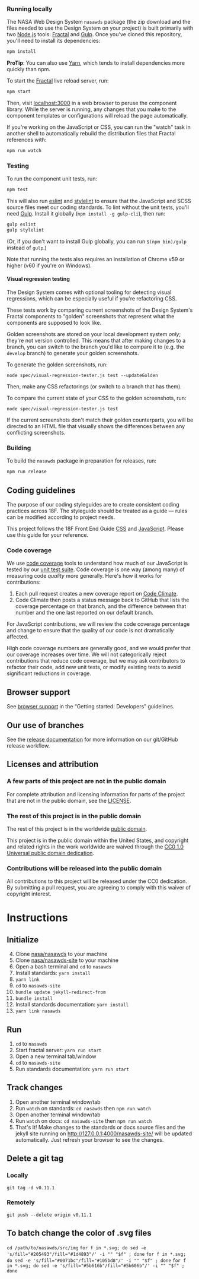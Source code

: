 ### Running locally

The NASA Web Design System `nasawds` package (the zip download and the
files needed to use the Design System on your project) is built primarily with
two [Node.js] tools: [Fractal] and [Gulp]. Once you've cloned this
repository, you'll need to install its dependencies:

```sh
npm install
```

**ProTip**: You can also use [Yarn], which tends to install dependencies more quickly than npm.

To start the [Fractal] live reload server, run:

```sh
npm start
```

Then, visit [localhost:3000](http://localhost:3000) in a web browser to
peruse the component library. While the server is running, any changes that
you make to the component templates or configurations will reload the page
automatically.

If you're working on the JavaScript or CSS, you can run the "watch" task in
another shell to automatically rebuild the distribution files that Fractal
references with:

```sh
npm run watch
```

### Testing

To run the component unit tests, run:

```sh
npm test
```

This will also run [eslint] and [stylelint] to ensure that the JavaScript
and SCSS source files meet our coding standards. To lint without the unit
tests, you'll need [Gulp][]. Install it globally (`npm install -g
gulp-cli`), then run:

```sh
gulp eslint
gulp stylelint
```

(Or, if you don't want to install Gulp globally, you can run `$(npm
bin)/gulp` instead of `gulp`.)

Note that running the tests also requires an installation of
Chrome v59 or higher (v60 if you're on Windows).

#### Visual regression testing

The Design System comes with optional tooling for detecting visual regressions,
which can be especially useful if you're refactoring CSS.

These tests work by comparing current screenshots of the Design System's Fractal
components to "golden" screenshots that represent what the components are
supposed to look like.

Golden screenshots are stored on your local development system *only*;
they're not version controlled. This means that after making changes to a branch,
you can switch to the branch you'd like to compare it to (e.g. the `develop`
branch) to generate your golden screenshots.

To generate the golden screenshots, run:

```
node spec/visual-regression-tester.js test --updateGolden
```

Then, make any CSS refactorings (or switch to a branch that has them).

To compare the current state of your CSS to the golden screenshots, run:

```
node spec/visual-regression-tester.js test
```

If the current screenshots don't match their golden counterparts, you will
be directed to an HTML file that visually shows the differences between
any conflicting screenshots.

### Building

To build the `nasawds` package in preparation for releases, run:

```sh
npm run release
```

## Coding guidelines

The purpose of our coding styleguides are to create consistent coding practices across 18F. The styleguide should be treated as a guide — rules can be modified according to project needs.

This project follows the 18F Front End Guide [CSS](https://pages.18f.gov/frontend/#css) and [JavaScript](https://pages.18f.gov/frontend/#javascript). Please use this guide for your reference.

### Code coverage

We use [code coverage](https://en.wikipedia.org/wiki/Code_coverage) tools to understand how much of our JavaScript is tested by our [unit test suite](spec/unit). Code coverage is one way (among many) of measuring code _quality_ more generally. Here's how it works for contributions:

1. Each pull request creates a new coverage report on [Code Climate](https://codeclimate.com/).
1. Code Climate then posts a status message back to GitHub that lists the coverage percentage on that branch, and the difference between that number and the one last reported on our default branch.

For JavaScript contributions, we will review the code coverage percentage and change to ensure that the quality of our code is not dramatically affected.

High code coverage numbers are generally good, and we would prefer that our coverage increases over time. We will not categorically reject contributions that reduce code coverage, but we may ask contributors to refactor their code, add new unit tests, or modify existing tests to avoid significant reductions in coverage.

## Browser support
See [browser support](https://nasa.github.io/nasawds-site/getting-started/developers/#browser-support) in the “Getting started: Developers” guidelines.

## Our use of branches

See the [release documentation](RELEASE.md#release-process) for more information on our git/GitHub release workflow.

## Licenses and attribution

### A few parts of this project are not in the public domain

For complete attribution and licensing information for parts of the project that are not in the public domain, see the [LICENSE](LICENSE.md).

### The rest of this project is in the public domain

The rest of this project is in the worldwide [public domain](https://github.com/nasa/nasawds/blob/develop/LICENSE.md).

This project is in the public domain within the United States, and
copyright and related rights in the work worldwide are waived through
the [CC0 1.0 Universal public domain dedication](https://creativecommons.org/publicdomain/zero/1.0/).

### Contributions will be released into the public domain

All contributions to this project will be released under the CC0
dedication. By submitting a pull request, you are agreeing to comply
with this waiver of copyright interest.

[Node.js]: https://nodejs.org
[Fractal]: http://fractal.build
[Gulp]: http://gulpjs.com/
[Yarn]: https://yarnpkg.com/
[eslint]: http://eslint.org/
[stylelint]: https://stylelint.io/


# Instructions

## Initialize

4. Clone [nasa/nasawds](https://github.com/nasa/nasawds) to your machine
5. Clone [nasa/nasawds-site](https://github.com/nasa/nasawds-site) to your machine
6. Open a bash terminal and `cd` to `nasawds`
6. Install standards: `yarn install`
6. `yarn link`
6. `cd` to `nasawds-site`
6. `bundle update jekyll-redirect-from`
6. `bundle install`
6. Install standards documentation: `yarn install`
6. `yarn link nasawds`

## Run

1. `cd` to `nasawds`
1. Start fractal server: `yarn run start`
1. Open a new terminal tab/window
1. `cd` to `nasawds-site`
1. Run standards documentation: `yarn run start`

## Track changes

1. Open another terminal window/tab
1. Run `watch` on standards: `cd nasawds` then `npm run watch`
1. Open another terminal window/tab
1. Run `watch` on docs: `cd nasawds-site` then `npm run watch`
1. That's It! Make changes to the standards or docs source files and the jekyll site running on http://127.0.0.1:4000/nasawds-site/ will be updated automatically. Just refresh your browser to see the changes.

## Delete a git tag

### Locally
`git tag -d v0.11.1`

### Remotely
`git push --delete origin v0.11.1`

## To batch change the color of .svg files

`cd /path/to/nasawds/src/img`
`for f in *.svg; do sed -e 's/fill="#205493"/fill="#1d4893"/' -i "" "$f" ; done`
`for f in *.svg; do sed -e 's/fill="#0071bc"/fill="#105bd8"/' -i "" "$f" ; done`
`for f in *.svg; do sed -e 's/fill="#5b616b"/fill="#5b606b"/' -i "" "$f" ; done`